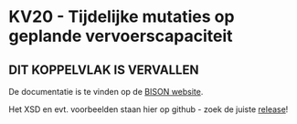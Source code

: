 # KV20 - Tijdelijke mutaties op geplande vervoerscapaciteit

## DIT KOPPELVLAK IS VERVALLEN 

De documentatie is te vinden op de [BISON website](http://bison.dova.nu/standaarden/kv20).

Het XSD en evt. voorbeelden staan hier op github - zoek de juiste [release](http://github.com/BISONNL/KV20/releases)!

